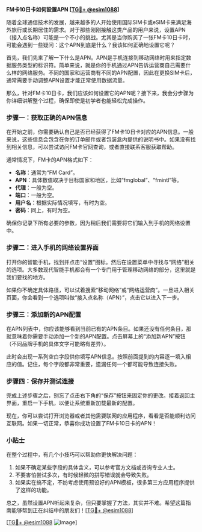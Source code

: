 **FM卡10日卡如何設置APN [[TG💪+ @esim1088](https://t.me/s/esim1088)]**

随着全球通信技术的发展，越来越多的人开始使用国际SIM卡或eSIM卡来满足海外旅行或长期居住的需求。对于那些刚刚接触这类产品的用户来说，设置APN（接入点名称）可能是一个不小的挑战。尤其是当你购买了一张FM卡10日卡时，可能会遇到一些疑问：这个APN到底是什么？我该如何正确地设置它呢？

首先，我们先来了解一下什么是APN。APN是手机连接到移动网络时用来指定数据服务类型的标识符。简单来说，就是你的手机通过APN告诉运营商自己需要什么样的网络服务。不同的国家和运营商有不同的APN配置，因此在更换SIM卡后，通常需要手动调整APN设置才能正常使用数据流量。

那么，针对FM卡10日卡，我们应该如何设置它的APN呢？接下来，我会分步骤为你详细讲解整个过程，确保即使是初学者也能轻松完成操作。

### 步骤一：获取正确的APN信息

在开始之前，你需要确认自己是否已经获得了FM卡10日卡对应的APN信息。一般来说，这些信息会包含在你的订单邮件或者包装盒内提供的说明书中。如果没有找到相关信息，可以尝试访问FM卡官网查询，或者直接联系客服获取帮助。

通常情况下，FM卡的APN格式如下：
- **名称**：通常为“FM Card”。
- **APN**：具体数值取决于目标国家和地区，比如“fmglobal”、“fmintl”等。
- **代理**：一般为空。
- **端口**：一般为空。
- **用户名**：根据实际情况填写，有时为空。
- **密码**：同上，有时为空。

确保你记录下所有必要的参数，因为稍后我们需要将它们输入到手机的网络设置中。

### 步骤二：进入手机的网络设置界面

打开你的智能手机，找到并点击“设置”图标。然后在设置菜单中寻找与“网络”相关的选项。大多数现代智能手机都会有一个专门用于管理移动网络的部分，这里就是我们要找的地方。

如果你不确定具体路径，可以试着搜索“移动网络”或“网络运营商”。一旦进入相关页面，你会看到一个选项叫做“接入点名称（APN）”，点击它以进入下一步。

### 步骤三：添加新的APN配置

在APN列表中，你应该能够看到当前已有的APN条目。如果还没有任何条目，那就意味着你需要手动添加一个新的APN配置。点击屏幕上的“添加新APN”按钮（不同品牌手机的具体文字可能略有差异）。

此时会出现一系列空白字段供你填写APN信息。按照前面提到的内容逐一填入相应的值。记住，每个字段都非常重要，遗漏任何一个都可能导致连接失败。

### 步骤四：保存并测试连接

完成上述步骤之后，别忘了点击右下角的“保存”按钮来固定你的更改。接着返回主界面，重启一下手机，以便让系统重新加载最新的配置。

现在，你可以尝试打开浏览器或者其他需要联网的应用程序，看看是否能顺利访问互联网。如果一切正常，恭喜你成功设置了FM卡10日卡的APN！

### 小贴士

在整个过程中，有几个小技巧可以帮助你更快解决问题：
1. 如果不确定某些字段的具体含义，可以参考官方文档或咨询专业人士。
2. 不要害怕尝试多次，有时候轻微的拼写错误就会导致失败。
3. 如果实在搞不定，不妨考虑使用预设好的APN模板，很多第三方应用程序提供了这样的功能。

总之，虽然设置APN听起来复杂，但只要掌握了方法，其实并不难。希望这篇指南能够帮到正在纠结中的朋友们！[[TG💪+ @esim1088](https://t.me/s/esim1088)]

[[TG💪+ @esim1088](https://t.me/s/esim1088) ![Image](https://i.postimg.cc/4NQfJmqS/Snipaste-2025-05-13-00-14-12.png)]